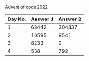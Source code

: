 Advent of code 2022


| Day No.| Answer 1 | Answer 2 |
|--------|----------|----------|
| 1	 | 68442    |   204837 |
| 2	 | 10595    |	  9541 |
| 3	 | 8233	    |	  0    |
| 4	 | 538      |     792  |